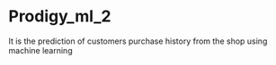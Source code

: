 # Prodigy_ml_2
It is the prediction of customers purchase history from the shop using machine learning
